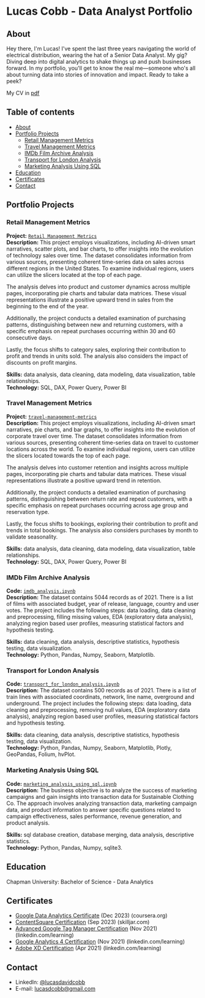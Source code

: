 # Lucas Cobb - Data Analyst Portfolio

## About

Hey there, I'm Lucas! I've spent the last three years navigating the world of electrical distribution, wearing the hat of a Senior Data Analyst. My gig? Diving deep into digital analytics to shake things up and push businesses forward. In my portfolio, you'll get to know the real me—someone who's all about turning data into stories of innovation and impact. Ready to take a peek?

My CV in [pdf](https://github.com/cobblucas/data-analyst-portfolio/blob/master/cobb-lucas-resume.pdf)

## Table of contents
- [About](#about)
- [Portfolio Projects](#portfolio-projects)
	+ [Retail Management Metrics](#retail-management-metrics)
	+ [Travel Management Metrics](#travel-management-metrics)
	+ [IMDb Film Archive Analysis](#imdb-film-archive-analysis)
	+ [Transport for London Analysis](#transport-for-london-analysis)
	+ [Marketing Analysis Using SQL](#marketing-analysis-using-sql)
- [Education](#education)
- [Certificates](#certificates)
- [Contact](#contacts)

## Portfolio Projects

### Retail Management Metrics
**Project:** [`Retail Management Metrics`](https://github.com/cobblucas/retail-management-metrics)    
**Description:** This project employs visualizations, including AI-driven smart narratives, scatter plots, and bar charts, to offer insights into the evolution of technology sales over time. The dataset consolidates information from various sources, presenting coherent time-series data on sales across different regions in the United States. To examine individual regions, users can utilize the slicers located at the top of each page.

The analysis delves into product and customer dynamics across multiple pages, incorporating pie charts and tabular data matrices. These visual representations illustrate a positive upward trend in sales from the beginning to the end of the year.

Additionally, the project conducts a detailed examination of purchasing patterns, distinguishing between new and returning customers, with a specific emphasis on repeat purchases occurring within 30 and 60 consecutive days.

Lastly, the focus shifts to category sales, exploring their contribution to profit and trends in units sold. The analysis also considers the impact of discounts on profit margins.
  
**Skills:** data analysis, data cleaning, data modeling, data visualization, table relationships.  
**Technology:** SQL, DAX, Power Query, Power BI

### Travel Management Metrics
**Project:** [`travel-management-metrics`](https://github.com/cobblucas/travel-management-metrics)    
**Description:** This project employs visualizations, including AI-driven smart narratives, pie charts, and bar graphs, to offer insights into the evolution of corporate travel over time. The dataset consolidates information from various sources, presenting coherent time-series data on travel to customer locations across the world. To examine individual regions, users can utilize the slicers located towards the top of each page.

The analysis delves into customer retention and insights across multiple pages, incorporating pie charts and tabular data matrices. These visual representations illustrate a positive upward trend in retention.

Additionally, the project conducts a detailed examination of purchasing patterns, distinguishing between return rate and repeat customers, with a specific emphasis on repeat purchases occurring across age group and reservation type.

Lastly, the focus shifts to bookings, exploring their contribution to profit and trends in total bookings. The analysis also considers purchases by month to validate seasonality.
  
**Skills:** data analysis, data cleaning, data modeling, data visualization, table relationships.  
**Technology:** SQL, DAX, Power Query, Power BI

### IMDb Film Archive Analysis
**Code:** [`imdb_analysis.ipynb`](https://github.com/cobblucas/imdb-analysis/blob/master/IMDb%20Analysis.ipynb)    
**Description:** The dataset contains 5044 records as of 2021. There is a list of films with associated budget, year of release, language, country and user votes. The project includes the following steps: data loading, data cleaning and preprocessing, filling missing values, EDA (exploratory data analysis), analyzing region based user profiles, measuring statistical factors and hypothesis testing.  

**Skills:** data cleaning, data analysis, descriptive statistics, hypothesis testing, data visualization.  
**Technology:** Python, Pandas, Numpy, Seaborn, Matplotlib.  

### Transport for London Analysis
**Code:** [`transport_for_london_analysis.ipynb`](https://github.com/cobblucas/transport-for-london-analysis/blob/master/Transport%20For%20London%20Analysis.ipynb)    
**Description:** The dataset contains 500 records as of 2021. There is a list of train lines with associated coordinats, network, line name, overground and underground. The project includes the following steps: data loading, data cleaning and preprocessing, removing null values, EDA (exploratory data analysis), analyzing region based user profiles, measuring statistical factors and hypothesis testing.  

**Skills:** data cleaning, data analysis, descriptive statistics, hypothesis testing, data visualization.  
**Technology:** Python, Pandas, Numpy, Seaborn, Matplotlib, Plotly, GeoPandas, Folium, hvPlot.  

### Marketing Analysis Using SQL
**Code:** [`marketing_analysis_using_sql.ipynb`](https://github.com/cobblucas/marketing-analysis-sql/blob/master/Marketing%20Analysis%20Using%20SQL.ipynb)    
**Description:** The business objective is to analyze the success of marketing campaigns and gain insights into transaction data for Sustainable Clothing Co. The approach involves analyzing transaction data, marketing campaign data, and product information to answer specific questions related to campaign effectiveness, sales performance, revenue generation, and product analysis.  

**Skills:** sql database creation, database merging, data analysis, descriptive statistics.  
**Technology:** Python, Pandas, Numpy, sqlite3.  

## Education
Chapman University:
Bachelor of Science - Data Analytics

## Certificates
- [Google Data Analytics Certificate](https://www.credly.com/badges/824f3ce3-8a41-4b29-9536-d9330e41d950) (Dec 2023) (coursera.org)
- [ContentSquare Certification](https://verify.skilljar.com/c/zf94xzd2ro5i) (Sep 2023) (skilljar.com)
- [Advanced Google Tag Manager Certification](https://www.linkedin.com/learning/certificates/eb0fb44f49b3bb56f4a23aa4aca3198026f0e080307b6c82f4482ada6d9905a4) (Nov 2021) (linkedin.com/learning)
- [Google Analytics 4 Certification](https://www.linkedin.com/learning/certificates/d50cbb149558376dc0dbe9f8a5d1ee448097e7cff27926e501d1ea838dcdea01) (Nov 2021) (linkedin.com/learning)
- [Adobe XD Certification](https://www.linkedin.com/learning/certificates/dc229bd33a01d2526fa5f536806cd6c445cc4050d5b37212b0f13940a3b5d288) (Apr 2021) (linkedin.com/learning)

## Contact
- LinkedIn: [@lucasdavidcobb](https://www.linkedin.com/in/lucasdavidcobb)
- E-mail: lucasdcobb@gmail.com